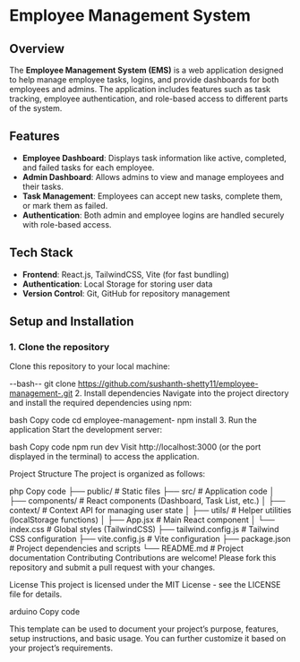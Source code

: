 # Employee Management System

## Overview
The **Employee Management System (EMS)** is a web application designed to help manage employee tasks, logins, and provide dashboards for both employees and admins. The application includes features such as task tracking, employee authentication, and role-based access to different parts of the system.

## Features
- **Employee Dashboard**: Displays task information like active, completed, and failed tasks for each employee.
- **Admin Dashboard**: Allows admins to view and manage employees and their tasks.
- **Task Management**: Employees can accept new tasks, complete them, or mark them as failed.
- **Authentication**: Both admin and employee logins are handled securely with role-based access.

## Tech Stack
- **Frontend**: React.js, TailwindCSS, Vite (for fast bundling)
- **Authentication**: Local Storage for storing user data
- **Version Control**: Git, GitHub for repository management

## Setup and Installation

### 1. Clone the repository
Clone this repository to your local machine:

--bash--
git clone https://github.com/sushanth-shetty11/employee-management-.git
2. Install dependencies
Navigate into the project directory and install the required dependencies using npm:

bash
Copy code
cd employee-management-
npm install
3. Run the application
Start the development server:

bash
Copy code
npm run dev
Visit http://localhost:3000 (or the port displayed in the terminal) to access the application.

Project Structure
The project is organized as follows:

php
Copy code
├── public/                # Static files
├── src/                   # Application code
│   ├── components/        # React components (Dashboard, Task List, etc.)
│   ├── context/           # Context API for managing user state
│   ├── utils/             # Helper utilities (localStorage functions)
│   ├── App.jsx            # Main React component
│   └── index.css          # Global styles (TailwindCSS)
├── tailwind.config.js     # Tailwind CSS configuration
├── vite.config.js         # Vite configuration
├── package.json           # Project dependencies and scripts
└── README.md              # Project documentation
Contributing
Contributions are welcome! Please fork this repository and submit a pull request with your changes.

License
This project is licensed under the MIT License - see the LICENSE file for details.

arduino
Copy code

This template can be used to document your project’s purpose, features, setup instructions, and basic usage. You can further customize it based on your project’s requirements.
